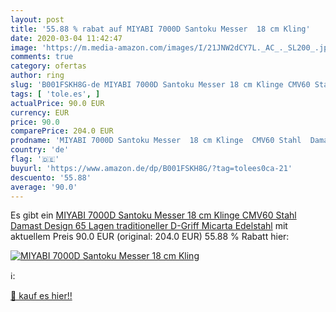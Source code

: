 ```yaml
---
layout: post
title: '55.88 % rabat auf MIYABI 7000D Santoku Messer  18 cm Kling'
date: 2020-03-04 11:42:47
image: 'https://m.media-amazon.com/images/I/21JNW2dCY7L._AC_._SL200_.jpg'
comments: true
category: ofertas
author: ring
slug: 'B001FSKH8G-de MIYABI 7000D Santoku Messer 18 cm Klinge CMV60 Stahl...'
tags: [ 'tole.es', ]
actualPrice: 90.0 EUR
currency: EUR
price: 90.0
comparePrice: 204.0 EUR
prodname: 'MIYABI 7000D Santoku Messer  18 cm Klinge  CMV60 Stahl  Damast Design  65 Lagen  traditioneller D-Griff  Micarta  Edelstahl'
country: 'de'
flag: '🇩🇪'
buyurl: 'https://www.amazon.de/dp/B001FSKH8G/?tag=tolees0ca-21'
descuento: '55.88'
average: '90.0'
---
```


Es gibt ein [MIYABI 7000D Santoku Messer  18 cm Klinge  CMV60 Stahl  Damast Design  65 Lagen  traditioneller D-Griff  Micarta  Edelstahl](https://www.amazon.de/dp/B001FSKH8G/?tag=tolees0ca-21) mit aktuellem Preis 90.0 EUR (original: 204.0 EUR) 55.88 % Rabatt hier:

[![MIYABI 7000D Santoku Messer  18 cm Kling](https://m.media-amazon.com/images/I/21JNW2dCY7L._AC_._SL200_.jpg)](https://www.amazon.de/dp/B001FSKH8G/?tag=tolees0ca-21)

ℹ️:


[🛒 kauf es hier!!](https://www.amazon.de/dp/B001FSKH8G/?tag=tolees0ca-21)
